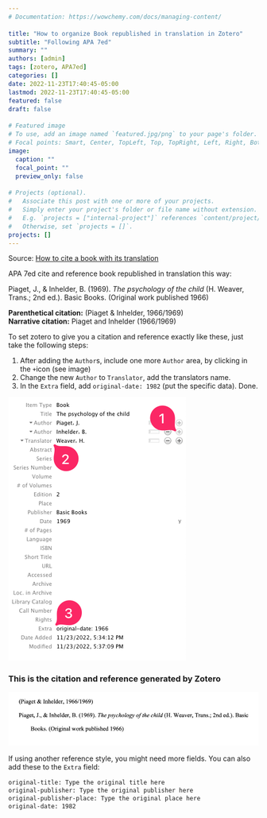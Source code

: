 ```yaml
---
# Documentation: https://wowchemy.com/docs/managing-content/

title: "How to organize Book republished in translation in Zotero"
subtitle: "Following APA 7ed"
summary: ""
authors: [admin]
tags: [zotero, APA7ed]
categories: []
date: 2022-11-23T17:40:45-05:00
lastmod: 2022-11-23T17:40:45-05:00
featured: false
draft: false

# Featured image
# To use, add an image named `featured.jpg/png` to your page's folder.
# Focal points: Smart, Center, TopLeft, Top, TopRight, Left, Right, BottomLeft, Bottom, BottomRight.
image:
  caption: ""
  focal_point: ""
  preview_only: false

# Projects (optional).
#   Associate this post with one or more of your projects.
#   Simply enter your project's folder or file name without extension.
#   E.g. `projects = ["internal-project"]` references `content/project/deep-learning/index.md`.
#   Otherwise, set `projects = []`.
projects: []
---
```


Source: [How to cite a book with its translation](https://forums.zotero.org/discussion/69875/how-to-cite-a-book-with-its-translation)

APA 7ed cite and reference book republished in translation this way:

Piaget, J., & Inhelder, B. (1969). *The psychology of the child* (H. Weaver, Trans.; 2nd ed.). Basic Books. (Original work published 1966)

**Parenthetical citation:** (Piaget & Inhelder, 1966/1969) </br>
**Narrative citation:** Piaget and Inhelder (1966/1969)

To set zotero to give you a citation and reference exactly like these, just take the following steps:

1. After adding the `Author`s, include one more `Author` area, by clicking in the `+`icon (see image)
2. Change the new `Author` to `Translator`, add the translators name.
3. In the `Extra` field, add `original-date: 1982` (put the specific data).
Done.

![](SCR-20221123-owi.png)

### This is the citation and reference generated by Zotero


![](SCR-20221123-oza.png)



If using another reference style, you might need more fields. You can also add these to the `Extra` field:

``` 
original-title: Type the original title here
original-publisher: Type the original publisher here
original-publisher-place: Type the original place here
original-date: 1982 
```
